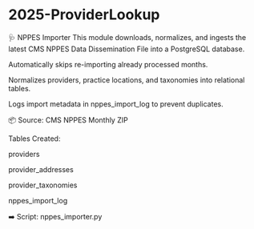 # 2025-ProviderLookup
 
🩺 NPPES Importer
This module downloads, normalizes, and ingests the latest CMS NPPES Data Dissemination File into a PostgreSQL database.

Automatically skips re-importing already processed months.

Normalizes providers, practice locations, and taxonomies into relational tables.

Logs import metadata in nppes_import_log to prevent duplicates.

📦 Source: CMS NPPES Monthly ZIP

Tables Created:

providers

provider_addresses

provider_taxonomies

nppes_import_log

➡️ Script: nppes_importer.py

